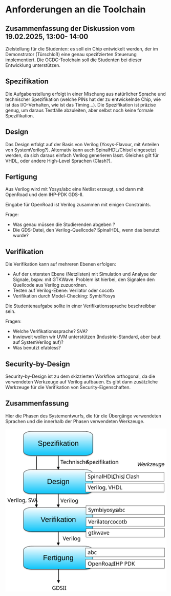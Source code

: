 
# Anforderungen an die Toolchain

## Zusammenfassung der Diskussion vom 19.02.2025, 13:00- 14:00

Zielstellung für die Studenten: es soll ein Chip entwickelt werden, der im Demonstrator (Türschloß) eine genau spezifzierten Steuerung implementiert. Die OCDC-Toolchain soll die Studenten bei dieser Entwicklung unterstützen. 

## Spezifikation

Die Aufgabenstellung erfolgt in einer Mischung aus natürlicher Sprache und technischer Spezifikation (welche PINs hat der zu entwickelnde Chip, wie ist das I/O-Verhalten, wie ist das Timing...). Die Spezifikation ist präzise genug, um daraus Testfälle abzuleiten, aber selbst noch keine formale Spezifikation. 

## Design

Das Design erfolgt auf der Basis von Verilog (Yosys-Flavour, mit Anteilen von SystemVerilog?). Alternativ kann auch SpinalHDL/Chisel eingesetzt werden, da sich daraus einfach Verilog generieren lässt. Gleiches gilt für VHDL, oder andere High-Level Sprachen (Clash?). 

## Fertigung

Aus Verilog wird mit Yosys/abc eine Netlist erzeugt, und dann mit OpenRoad und dem IHP-PDK GDS-II. 

Eingabe für OpenRoad ist Verilog zusammen mit einigen Constraints. 

Frage: 

* Was genau müssen die Studierenden abgeben ? 
* Die GDS-Datei, den Verilog-Quellcode? SpinalHDL, wenn das benutzt wurde?

## Verifikation

Die Verifikation kann auf mehreren Ebenen erfolgen:

* Auf der untersten Ebene (Netzlisten) mit Simulation und Analyse der Signale, bspw. mit GTKWave. Problem ist hierbei, den Signalen den Quellcode aus Verilog zuzuordnen.
* Testen auf Verilog-Ebene:  Verilator oder cocotb
* Verifikation durch Model-Checking: SymbiYosys

Die Studentenaufgabe sollte in einer Verifikationssprache beschreibbar sein. 

Fragen:

* Welche Verifikationssprache? SVA?
* Inwieweit wollen wir UVM unterstützen (Industrie-Standard, aber baut auf SystemVerilog auf)?
* Was benutzt efabless?

## Security-by-Design

Security-by-Design ist zu dem skizzierten Workflow orthogonal, da die verwendeten Werkzeuge auf Verilog aufbauen. Es gibt dann zusätzliche Werkzeuge für die Verifikation von Security-Eigenschaften.

## Zusammenfassung 

Hier die Phasen des Systementwurfs, die für die Übergänge verwendeten Sprachen und die innerhalb der Phasen verwendeten Werkzeuge.

![Überblick über die Toolchain](toolchain-overview.svg)
